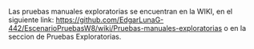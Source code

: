 Las pruebas manuales exploratorias se encuentran en la WIKI, en el siguiente link: https://github.com/EdgarLunaG-442/EscenarioPruebasW8/wiki/Pruebas-manuales-exploratorias o en la seccion de Pruebas Exploratorias.
